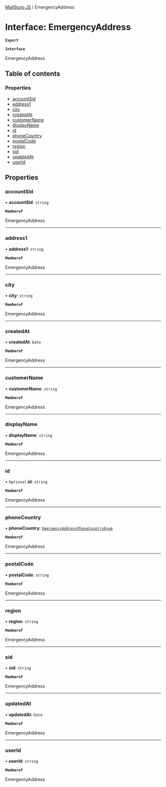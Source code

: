 [MailSlurp JS](../README.md) / EmergencyAddress

# Interface: EmergencyAddress

**`Export`**

**`Interface`**

EmergencyAddress

## Table of contents

### Properties

- [accountSid](EmergencyAddress.md#accountsid)
- [address1](EmergencyAddress.md#address1)
- [city](EmergencyAddress.md#city)
- [createdAt](EmergencyAddress.md#createdat)
- [customerName](EmergencyAddress.md#customername)
- [displayName](EmergencyAddress.md#displayname)
- [id](EmergencyAddress.md#id)
- [phoneCountry](EmergencyAddress.md#phonecountry)
- [postalCode](EmergencyAddress.md#postalcode)
- [region](EmergencyAddress.md#region)
- [sid](EmergencyAddress.md#sid)
- [updatedAt](EmergencyAddress.md#updatedat)
- [userId](EmergencyAddress.md#userid)

## Properties

### accountSid

• **accountSid**: `string`

**`Memberof`**

EmergencyAddress

___

### address1

• **address1**: `string`

**`Memberof`**

EmergencyAddress

___

### city

• **city**: `string`

**`Memberof`**

EmergencyAddress

___

### createdAt

• **createdAt**: `Date`

**`Memberof`**

EmergencyAddress

___

### customerName

• **customerName**: `string`

**`Memberof`**

EmergencyAddress

___

### displayName

• **displayName**: `string`

**`Memberof`**

EmergencyAddress

___

### id

• `Optional` **id**: `string`

**`Memberof`**

EmergencyAddress

___

### phoneCountry

• **phoneCountry**: [`EmergencyAddressPhoneCountryEnum`](../enums/EmergencyAddressPhoneCountryEnum.md)

**`Memberof`**

EmergencyAddress

___

### postalCode

• **postalCode**: `string`

**`Memberof`**

EmergencyAddress

___

### region

• **region**: `string`

**`Memberof`**

EmergencyAddress

___

### sid

• **sid**: `string`

**`Memberof`**

EmergencyAddress

___

### updatedAt

• **updatedAt**: `Date`

**`Memberof`**

EmergencyAddress

___

### userId

• **userId**: `string`

**`Memberof`**

EmergencyAddress
